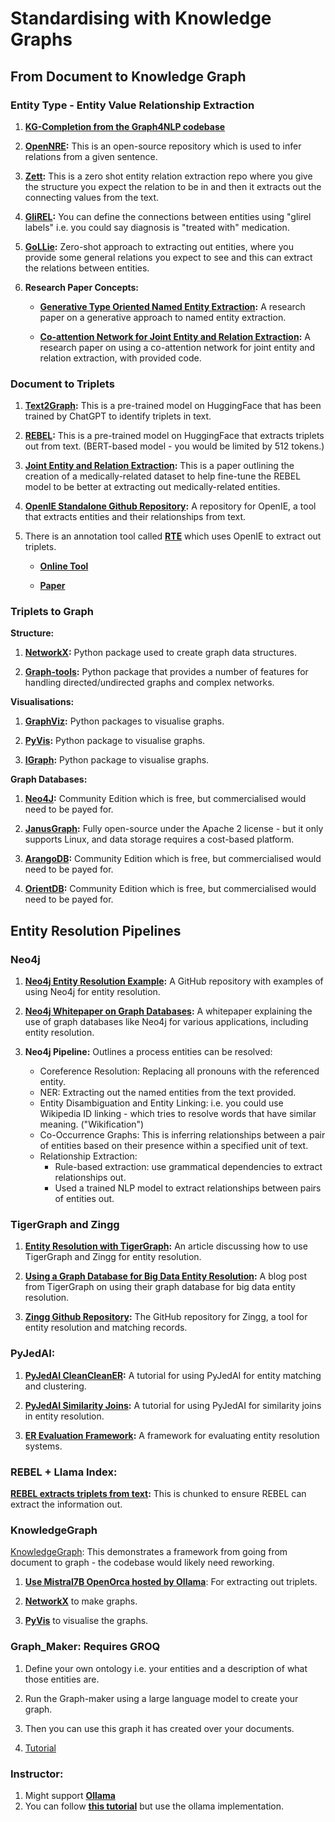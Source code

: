 # Standardising with Knowledge Graphs

## From Document to Knowledge Graph

### Entity Type - Entity Value Relationship Extraction

1. **[KG-Completion from the Graph4NLP codebase](https://graph4ai.github.io/graph4nlp/tutorial/knowledge_graph_completion.html)**

2. **[OpenNRE](https://github.com/thunlp/OpenNRE):** This is an open-source repository which is used to infer relations from a given sentence.

3. **[Zett](https://github.com/megagonlabs/zett):** This is a zero shot entity relation extraction repo where you give the structure you expect the relation to be in and then it extracts out the connecting values from the text.

4. **[GliREL](https://github.com/jackboyla/GLiREL):** You can define the connections between entities using "glirel labels" i.e. you could say diagnosis is "treated with" medication.

5. **[GoLLie](https://github.com/hitz-zentroa/GoLLIE/blob/main/notebooks/Named%20Entity%20Recognition.ipynb):** Zero-shot approach to extracting out entities, where you provide some general relations you expect to see and this can extract the relations between entities.

6. **Research Paper Concepts:**

    * **[Generative Type Oriented Named Entity Extraction](https://aclanthology.org/2024.lrec-main.1412/):** A research paper on a generative approach to named entity extraction.

    * **[Co-attention Network for Joint Entity and Relation Extraction](https://aclanthology.org/2024.lrec-main.255):** A research paper on using a co-attention network for joint entity and relation extraction, with provided code.


### Document to Triplets

1. **[Text2Graph](https://github.com/xyjigsaw/Text2Graph?tab=readme-ov-file):** This is a pre-trained model on HuggingFace that has been trained by ChatGPT to identify triplets in text.

2. **[REBEL](https://huggingface.co/Babelscape/rebel-large):** This is a pre-trained model on HuggingFace that extracts triplets out from text. (BERT-based model - you would be limited by 512 tokens.)

3. **[Joint Entity and Relation Extraction](https://ceur-ws.org/Vol-3479/paper10.pdf):** This is a paper outlining the creation of a medically-related dataset to help fine-tune the REBEL model to be better at extracting out medically-related entities.

4. **[OpenIE Standalone Github Repository](https://github.com/dair-iitd/OpenIE-standalone):** A repository for OpenIE, a tool that extracts entities and their relationships from text.

5. There is an annotation tool called **[RTE](https://abera87.github.io/annotate/)** which uses OpenIE to extract out triplets.

    * **[Online Tool](https://abera87.github.io/annotate/)**

    * **[Paper](https://arxiv.org/pdf/2108.08184)**


### Triplets to Graph

**Structure:**

1. **[NetworkX](https://networkx.org/):** Python package used to create graph data structures.

2. **[Graph-tools](https://pypi.org/project/graph-tools/):** Python package that provides a number of features for handling directed/undirected graphs and complex networks.


**Visualisations:**

1. **[GraphViz](https://graphviz.org/):** Python packages to visualise graphs.

2. **[PyVis](https://pyvis.readthedocs.io/en/latest/):** Python package to visualise graphs.

3. **[IGraph](https://python.igraph.org/en/stable/):** Python package to visualise graphs.


**Graph Databases:**

1. **[Neo4J](https://neo4j.com/):** Community Edition which is free, but commercialised would need to be payed for.

2. **[JanusGraph](https://github.com/JanusGraph/janusgraph):** Fully open-source under the Apache 2 license - but it only supports Linux, and data storage requires a cost-based platform.

3. **[ArangoDB](https://arangodb.com/):** Community Edition which is free, but commercialised would need to be payed for.

4. **[OrientDB](https://www.orientdb.org/):** Community Edition which is free, but commercialised would need to be payed for.


## Entity Resolution Pipelines

### Neo4j

1. **[Neo4j Entity Resolution Example](https://github.com/neo4j-graph-examples/entity-resolution):** A GitHub repository with examples of using Neo4j for entity resolution.

2. **[Neo4j Whitepaper on Graph Databases](https://neo4j.com/whitepapers/definitive-guide-graph-databases-rdbms-developer/):** A whitepaper explaining the use of graph databases like Neo4j for various applications, including entity resolution.

3. **Neo4j Pipeline:** Outlines a process entities can be resolved:
    * Coreference Resolution: Replacing all pronouns with the referenced entity.
    * NER: Extracting out the named entities from the text provided.
    * Entity Disambiguation and Entity Linking: i.e. you could use Wikipedia ID linking - which tries to resolve words that have similar meaning. ("Wikification")
    * Co-Occurrence Graphs: This is inferring relationships between a pair of entities based on their presence within a specified unit of text.
    * Relationship Extraction:
        * Rule-based extraction: use grammatical dependencies to extract relationships out.
        * Used a trained NLP model to extract relationships between pairs of entities out.


### TigerGraph and Zingg

1. **[Entity Resolution with TigerGraph](https://towardsdatascience.com/entity-resolution-with-tigergraph-add-zingg-to-the-mix-95009471ca02):** An article discussing how to use TigerGraph and Zingg for entity resolution.

2. **[Using a Graph Database for Big Data Entity Resolution](https://www.tigergraph.com/blog/using-a-graph-database-for-big-data-entity-resolution/):** A blog post from TigerGraph on using their graph database for big data entity resolution.

3. **[Zingg Github Repository](https://github.com/zinggAI/zingg):** The GitHub repository for Zingg, a tool for entity resolution and matching records.


### PyJedAI:

1. **[PyJedAI CleanCleanER](https://pyjedai.readthedocs.io/en/latest/tutorials/CleanCleanER.html):** A tutorial for using PyJedAI for entity matching and clustering.

2. **[PyJedAI Similarity Joins](https://pyjedai.readthedocs.io/en/latest/tutorials/SimilarityJoins.html):** A tutorial for using PyJedAI for similarity joins in entity resolution.

3. **[ER Evaluation Framework](https://github.com/Valires/er-evaluation?tab=readme-ov-file):** A framework for evaluating entity resolution systems.


### REBEL + Llama Index:

**[REBEL extracts triplets from text](https://medium.com/@sauravjoshi23/building-knowledge-graphs-rebel-llamaindex-and-rebel-llamaindex-8769cf800115):** This is chunked to ensure REBEL can extract the information out.


### KnowledgeGraph

[KnowledgeGraph](https://github.com/rahulnyk/knowledge_graph): This demonstrates a framework from going from document to graph - the codebase would likely need reworking.

1. **[Use Mistral7B OpenOrca hosted by Ollama](https://huggingface.co/Open-Orca/Mistral-7B-OpenOrca)**: For extracting out triplets.

2. **[NetworkX](https://networkx.org/)** to make graphs.

3. **[PyVis](https://pyvis.readthedocs.io/en/latest/)** to visualise the graphs.

### Graph_Maker: Requires GROQ

1. Define your own ontology i.e. your entities and a description of what those entities are.

2. Run the Graph-maker using a large language model to create your graph.

3. Then you can use this graph it has created over your documents.

4. [Tutorial](https://towardsdatascience.com/text-to-knowledge-graph-made-easy-with-graph-maker-f3f890c0dbe8)

### Instructor:

1. Might support **[Ollama](https://github.com/jxnl/instructor/blob/main/docs/examples/ollama.md)**
2. You can follow **[this tutorial](https://python.useinstructor.com/examples/knowledge_graph/#generating-knowledge-graphs)** but use the ollama implementation.
